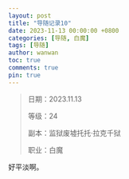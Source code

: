 ```yaml
---
layout: post
title: "导随记录10"
date: 2023-11-13 00:00:00 +0800
categories: [导随, 白魔]
tags: [导随]
author: wanwan
toc: true
comments: true
pin: true
---
```

> 日期：2023.11.13
>
> 等级：24
>
> 副本：监狱废墟托托·拉克千狱
>
> 职业：白魔

好平淡啊。